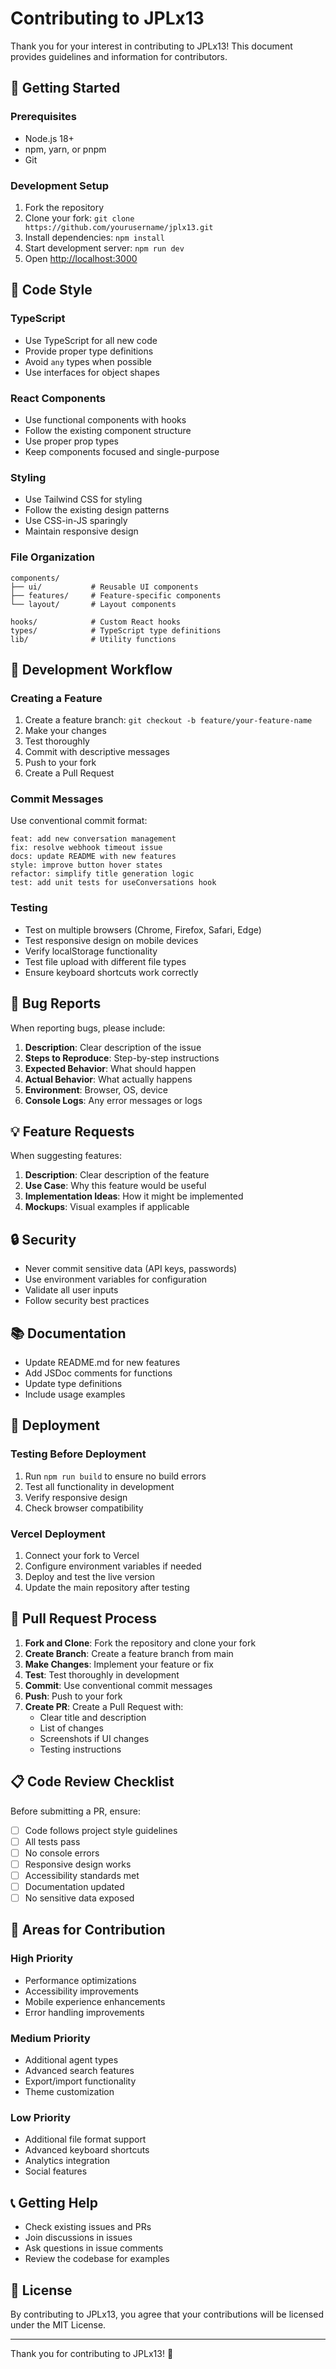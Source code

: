 # Contributing to JPLx13

Thank you for your interest in contributing to JPLx13! This document provides guidelines and information for contributors.

## 🚀 Getting Started

### Prerequisites
- Node.js 18+
- npm, yarn, or pnpm
- Git

### Development Setup
1. Fork the repository
2. Clone your fork: `git clone https://github.com/yourusername/jplx13.git`
3. Install dependencies: `npm install`
4. Start development server: `npm run dev`
5. Open [http://localhost:3000](http://localhost:3000)

## 📝 Code Style

### TypeScript
- Use TypeScript for all new code
- Provide proper type definitions
- Avoid `any` types when possible
- Use interfaces for object shapes

### React Components
- Use functional components with hooks
- Follow the existing component structure
- Use proper prop types
- Keep components focused and single-purpose

### Styling
- Use Tailwind CSS for styling
- Follow the existing design patterns
- Use CSS-in-JS sparingly
- Maintain responsive design

### File Organization
```
components/
├── ui/           # Reusable UI components
├── features/     # Feature-specific components
└── layout/       # Layout components

hooks/            # Custom React hooks
types/            # TypeScript type definitions
lib/              # Utility functions
```

## 🔧 Development Workflow

### Creating a Feature
1. Create a feature branch: `git checkout -b feature/your-feature-name`
2. Make your changes
3. Test thoroughly
4. Commit with descriptive messages
5. Push to your fork
6. Create a Pull Request

### Commit Messages
Use conventional commit format:
```
feat: add new conversation management
fix: resolve webhook timeout issue
docs: update README with new features
style: improve button hover states
refactor: simplify title generation logic
test: add unit tests for useConversations hook
```

### Testing
- Test on multiple browsers (Chrome, Firefox, Safari, Edge)
- Test responsive design on mobile devices
- Verify localStorage functionality
- Test file upload with different file types
- Ensure keyboard shortcuts work correctly

## 🐛 Bug Reports

When reporting bugs, please include:
1. **Description**: Clear description of the issue
2. **Steps to Reproduce**: Step-by-step instructions
3. **Expected Behavior**: What should happen
4. **Actual Behavior**: What actually happens
5. **Environment**: Browser, OS, device
6. **Console Logs**: Any error messages or logs

## 💡 Feature Requests

When suggesting features:
1. **Description**: Clear description of the feature
2. **Use Case**: Why this feature would be useful
3. **Implementation Ideas**: How it might be implemented
4. **Mockups**: Visual examples if applicable

## 🔒 Security

- Never commit sensitive data (API keys, passwords)
- Use environment variables for configuration
- Validate all user inputs
- Follow security best practices

## 📚 Documentation

- Update README.md for new features
- Add JSDoc comments for functions
- Update type definitions
- Include usage examples

## 🚀 Deployment

### Testing Before Deployment
1. Run `npm run build` to ensure no build errors
2. Test all functionality in development
3. Verify responsive design
4. Check browser compatibility

### Vercel Deployment
1. Connect your fork to Vercel
2. Configure environment variables if needed
3. Deploy and test the live version
4. Update the main repository after testing

## 🤝 Pull Request Process

1. **Fork and Clone**: Fork the repository and clone your fork
2. **Create Branch**: Create a feature branch from main
3. **Make Changes**: Implement your feature or fix
4. **Test**: Test thoroughly in development
5. **Commit**: Use conventional commit messages
6. **Push**: Push to your fork
7. **Create PR**: Create a Pull Request with:
   - Clear title and description
   - List of changes
   - Screenshots if UI changes
   - Testing instructions

## 📋 Code Review Checklist

Before submitting a PR, ensure:
- [ ] Code follows project style guidelines
- [ ] All tests pass
- [ ] No console errors
- [ ] Responsive design works
- [ ] Accessibility standards met
- [ ] Documentation updated
- [ ] No sensitive data exposed

## 🎯 Areas for Contribution

### High Priority
- Performance optimizations
- Accessibility improvements
- Mobile experience enhancements
- Error handling improvements

### Medium Priority
- Additional agent types
- Advanced search features
- Export/import functionality
- Theme customization

### Low Priority
- Additional file format support
- Advanced keyboard shortcuts
- Analytics integration
- Social features

## 📞 Getting Help

- Check existing issues and PRs
- Join discussions in issues
- Ask questions in issue comments
- Review the codebase for examples

## 📄 License

By contributing to JPLx13, you agree that your contributions will be licensed under the MIT License.

---

Thank you for contributing to JPLx13! 🚀 